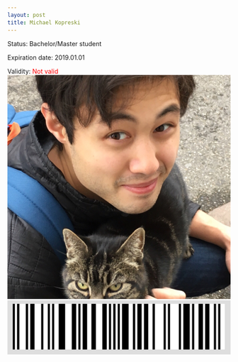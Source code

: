 ```yaml
---
layout: post
title: Michael Kopreski
---
```


Status: Bachelor/Master student

Expiration date: 2019.01.01

Validity: <font color="red"> Not valid</font> 
![](/members/img/Michael_Kopreski.png)
![](/members/img/bar.png)
